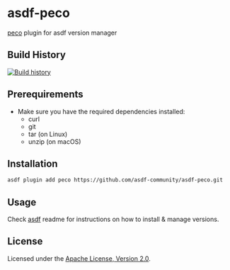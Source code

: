 # asdf-peco

[peco](https://github.com/peco/peco) plugin for asdf version manager

## Build History

[![Build history](https://buildstats.info/github/chart/asdf-community/asdf-peco?branch=master)](https://github.com/asdf-community/asdf-peco/actions)

## Prerequirements

- Make sure you have the required dependencies installed:
  - curl
  - git
  - tar (on Linux)
  - unzip (on macOS)

## Installation

```bash
asdf plugin add peco https://github.com/asdf-community/asdf-peco.git
```

## Usage

Check [asdf](https://github.com/asdf-vm/asdf) readme for instructions on how to
install & manage versions.

## License

Licensed under the
[Apache License, Version 2.0](https://www.apache.org/licenses/LICENSE-2.0).
